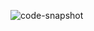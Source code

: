 ![code-snapshot](https://github.com/20Sunny/CSS-Animations/assets/119580558/49136f40-1436-4cbf-b956-c38abf454fc4)
